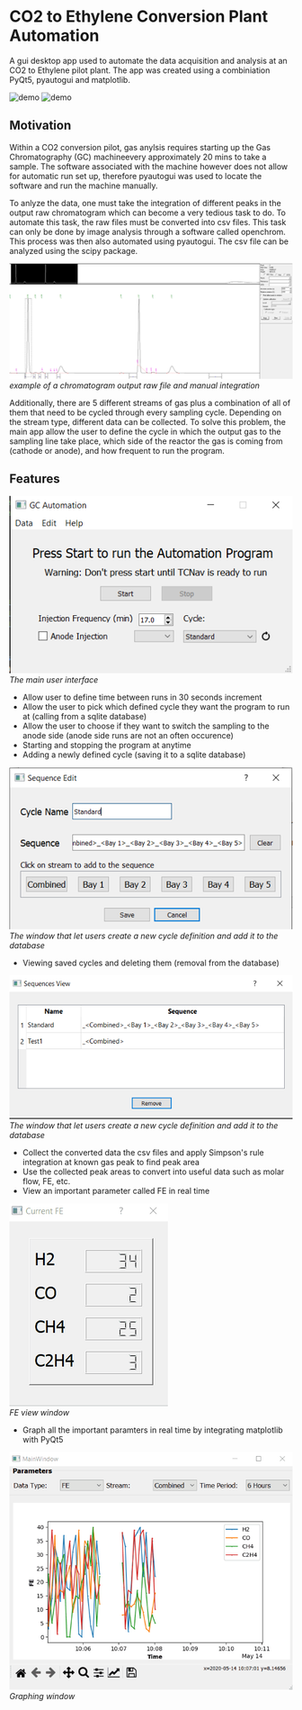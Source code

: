 # CO2 to Ethylene Conversion Plant Automation
A gui desktop app used to automate the data acquisition and analysis at an CO2 to Ethylene pilot plant. The app was created using a combiniation PyQt5, pyautogui and matplotlib. 

![demo](https://media.giphy.com/media/fwWIj4aV3sTVQ3q4V5/giphy.gif)
![demo](https://media.giphy.com/media/lNLqYjPlkGNwbvKhVk/giphy.gif)

## Motivation
Within a CO2 conversion pilot, gas anylsis requires starting up the Gas Chromatography (GC) machineevery approximately 20 mins to take a sample. The software associated with the machine however does not allow for automatic run set up, therefore pyautogui was used to locate the software and run the machine manually. 

To anlyze the data, one must take the integration of different peaks in the output raw chromatogram which can become a very tedious task to do. To automate this task, the raw files must be converted into csv files. This task can only be done by image analysis through a software called openchrom. This process was then also automated using pyautogui. The csv file can be analyzed using the scipy package.

![GC chromatogram example](integration.PNG)<br/>
*example of a chromatogram output raw file and manual integration*

Additionally, there are 5 different streams of gas plus a combination of all of them that need to be cycled through every sampling cycle. Depending on the stream type, different data can be collected. To solve this problem, the main app allow the user to define the cycle in which the output gas to the sampling line take place, which side of the reactor the gas is coming from (cathode or anode), and how frequent to run the program. 

## Features
![Main Application User Interface](maindemo.png)<br/>
*The main user interface*

* Allow user to define time between runs in 30 seconds increment
* Allow the user to pick which defined cycle they want the program to run at (calling from a sqlite database)
* Allow the user to choose if they want to switch the sampling to the anode side (anode side runs are not an often occurence)
* Starting and stopping the program at anytime
* Adding a newly defined cycle (saving it to a sqlite database)

![Sequence Edit User Interface](seqEdemo.png)<br/>
*The window that let users create a new cycle definition and add it to the database*

* Viewing saved cycles and deleting them (removal from the database)

![Sequence View User Interface](seqVDemo.png)<br/>
*The window that let users create a new cycle definition and add it to the database*

* Collect the converted data the csv files and apply Simpson's rule integration at known gas peak to find peak area
* Use the collected peak areas to convert into useful data such as molar flow, FE, etc.
* View an important parameter called FE in real time

![FE View User Interface](FEDemo.gif)<br/>
*FE view window*

* Graph all the important paramters in real time by integrating matplotlib with PyQt5

![Graphing User Interface](GraphDemo.gif)<br/>
*Graphing window*
